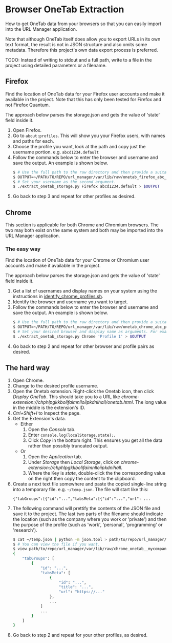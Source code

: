 # Browser OneTab Extraction

How to get OneTab data from your browsers so that you can easily import into the URL Manager application.

Note that although OneTab itself does allow you to export URLs in its own text format, the result is not in JSON structure and also omits some metadata. Therefore this project's own data export process is preferred.

TODO: Instead of writing to stdout and a full path, write to a file in the project using detailed parameters or a filename.

## Firefox

Find the location of OneTab data for your Firefox user accounts and make it available in the project.
Note that this has only been tested for Firefox and not Firefox Quantum.

The approach below parses the storage.json and gets the value of 'state' field inside it.

1. Open Firefox.
2. Go to `about:profiles`. This will show you your Firefox users, with names and paths for each.
3. Choose the profile you want, look at the path and copy just the username portion. e.g. `abcd1234.default`
4. Follow the commands below to enter the browser and username and save the output. An example
    is shown below.
    ```bash
    $ # Use the full path to the raw directory and then provide a suitable name for the file.
    $ OUTPUT=~/PATH/TO/REPO/url_manager/var/lib/raw/onetab_firefox_abc_personal.json
    $ # Set your username as the second argument.
    $ ./extract_onetab_storage.py Firefox abcd1234.default > $OUTPUT
    ```
5. Go back to step 3 and repeat for other profiles as desired.


## Chrome

This section is applicable for both Chrome and Chromium browsers. The two may both exist on the
same system and both may be imported into the URL Manager application.


### The easy way

Find the location of OneTab data for your Chrome or Chromium user accounts and make it available
in the project.

The approach below parses the storage.json and gets the value of 'state' field inside it.

1. Get a list of usernames and display names on your system using the instructions in
  [identify_chrome_profiles.sh](/tools/identify_chrome_profiles.sh).
2. Identify the browser and username you want to target.
3. Follow the commands below to enter the browser and username and save the output. An example
    is shown below.
    ```bash
    $ # Use the full path to the raw directory and then provide a suitable name for the file.
    $ OUTPUT=~/PATH/TO/REPO/url_manager/var/lib/raw/onetab_chrome_abc_personal.json
    $ # Set your desired browser and display name as arguments. For example:
    $ ./extract_onetab_storage.py Chrome 'Profile 1' > $OUTPUT
    ```
4. Go back to step 2 and repeat for other browser and profile pairs as desired.


## The hard way

1. Open Chrome.
2. Change to the desired profile username.
3. Open the Onetab extension. Right-click the Onetab icon, then click _Display OneTab_. This should take you to a URL like _chrome-extension://chphlpgkkbolifaimnlloiipkdnihall/onetab.html_. The long value in the middle is the extension's ID.
4. _Ctrl+Shift+I_ to Inspect the page.
5. Get the Extension's data.
    - Either
       1. Open the _Console_ tab.
       2. Enter `console.log(localStorage.state);`.
       3. Click _Copy_ in the bottom right. This ensures you get all the data rather than possibly truncated output.
    - Or
        1. Open the _Application_ tab.
        2. Under _Storage_ then _Local Storage_, click on _chrome-extension://chphlpgkkbolifaimnlloiipkdnihall_.
        3. Where the Key is _state_, double-click the the corresponding value on the right then copy the content to the clipboard.
6. Create a next text file somewhere and paste the copied single-line string into a temporary file. e.g. `~/temp.json`. The file will start like this:
    ```
    {"tabGroups":[{"id":"...","tabsMeta":[{"id":"...","url": ...
    ```
7. The following command will prettify the contents of the JSON file and save it to the project. The last two parts of the filename should indicate the location (such as the company where you work or 'private') and then the purpose of the profile (such as 'work', 'personal', 'programming' or 'research').
    ```bash
    $ cat ~/temp.json | python -m json.tool > path/to/repo/url_manager/var/lib/raw/chrome_onetab_mycompany_personal.json
    $ # You can view the file if you want.
    $ view path/to/repo/url_manager/var/lib/raw/chrome_onetab__mycompany_personal.json
    {
        "tabGroups": [
            {
                "id": "...",
                "tabsMeta": [
                    {
                        "id": "...",
                        "title": "...",
                        "url": "https://..."
                    },
                    ...
                ]
                ...
            }
        ]
    }
    ```
8. Go back to step 2 and repeat for your other profiles, as desired.
